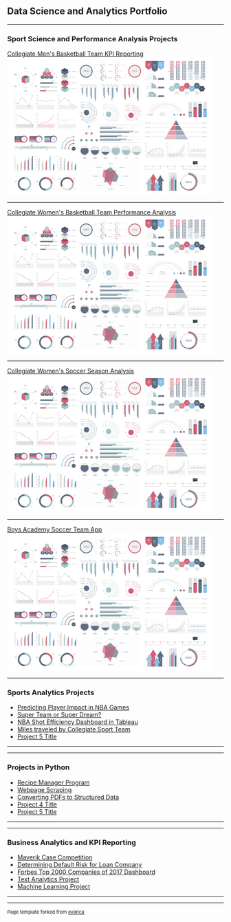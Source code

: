 ## Data Science and Analytics Portfolio

* * *

### Sport Science and Performance Analysis Projects

[Collegiate Men's Basketball Team KPI Reporting](/sample_page)
<img src="images/dummy_thumbnail.jpg?raw=true"/>

* * *
[Collegiate Women's Basketball Team Performance Analysis](/pdf/sample_presentation.pdf)
<img src="images/dummy_thumbnail.jpg?raw=true"/>

___
[Collegiate Women's Soccer Season Analysis](http://example.com/)
<img src="images/dummy_thumbnail.jpg?raw=true"/>

___
[Boys Academy Soccer Team App](http://example.com/)
<img src="images/dummy_thumbnail.jpg?raw=true"/>

---

### Sports Analytics Projects

- [Predicting Player Impact in NBA Games](http://example.com/)
- [Super Team or Super Dream?](http://example.com/)
- [NBA Shot Efficiency Dashboard in Tableau](http://example.com/)
- [Miles traveled by Collegiate Sport Team](http://example.com/)
- [Project 5 Title](http://example.com/)

---

---

### Projects in Python

- [Recipe Manager Program](http://example.com/)
- [Webpage Scraping](http://example.com/)
- [Converting PDFs to Structured Data](http://example.com/)
- [Project 4 Title](http://example.com/)
- [Project 5 Title](http://example.com/)

---

---

### Business Analytics and KPI Reporting

- [Maverik Case Competition](http://example.com/)
- [Determining Default Risk for Loan Company](http://example.com/)
- [Forbes Top 2000 Companies of 2017 Dashboard](http://example.com/)
- [Text Analytics Project](http://example.com/)
- [Machine Learning Project](http://example.com/)

---



---
<p style="font-size:11px">Page template forked from <a href="https://github.com/evanca/quick-portfolio">evanca</a></p>
<!-- Remove above link if you don't want to attibute -->
